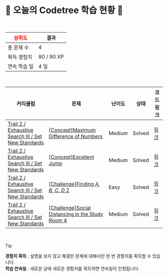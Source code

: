 # 🌲 오늘의 Codetree 학습 현황 🌲

<br />

| <span style="color:red;display:block;text-align:center;"> **성취도**</span> | 결과 |
|---|---|
| 총 문제 수 | 4 |
| 획득 경험치 | 80 / 90 XP |
| 연속 학습 일 | 4 일 |

<br />

|커리큘럼|문제|난이도|상태|코드 링크|
|---|---|---|---|---|
|[Trail 2 / Exhaustive Search III / Set New Standards](https://www.codetree.ai/trail-info/novice-mid/)|[[Concept]Maximum Difference of Numbers](https://www.codetree.ai/trails/complete/curated-cards/intro-maximum-difference-in-numbers/)|Medium|Solved|[링크](https://github.com/doma17/code-test-collection/blob/main/251029/%EC%88%98%EB%93%A4%EC%9D%98%20%EC%B5%9C%EB%8C%80%20%EC%B0%A8/maximum-difference-in-numbers.java)|
|[Trail 2 / Exhaustive Search III / Set New Standards](https://www.codetree.ai/trail-info/novice-mid/)|[[Concept]Excellent Jump](https://www.codetree.ai/trails/complete/curated-cards/intro-great-jump/)|Medium|Solved|[링크](https://github.com/doma17/code-test-collection/blob/main/251029/%ED%9B%8C%EB%A5%AD%ED%95%9C%20%EC%A0%90%ED%94%84/great-jump.java)|
|[Trail 2 / Exhaustive Search III / Set New Standards](https://www.codetree.ai/trail-info/novice-mid/)|[[Challenge]Finding $A$, $B$, $C$, $D$ 2](https://www.codetree.ai/trails/complete/curated-cards/challenge-find-a-b-c-d-2/)|Easy|Solved|[링크](https://github.com/doma17/code-test-collection/blob/main/251029/A%2C%20B%2C%20C%2C%20D%20%EC%B0%BE%EA%B8%B0%202/find-a-b-c-d-2.java)|
|[Trail 2 / Exhaustive Search III / Set New Standards](https://www.codetree.ai/trail-info/novice-mid/)|[[Challenge]Social Distancing in the Study Room 4](https://www.codetree.ai/trails/complete/curated-cards/challenge-study-cafe-keeping-distance-4/)|Medium|Solved|[링크](https://github.com/doma17/code-test-collection/blob/main/251029/%EB%8F%85%EC%84%9C%EC%8B%A4%EC%9D%98%20%EA%B1%B0%EB%A6%AC%EB%91%90%EA%B8%B0%204/study-cafe-keeping-distance-4.java)|


<br />

> [!TIP]
> **경험치 획득** : 설명을 보지 않고 해결한 문제에 대해서만 한 번 경험치를 획득할 수 있습니다.  
> **학습 연속일** : 새로운 날에 새로운 경험치를 획득하면 연속일이 인정됩니다.

